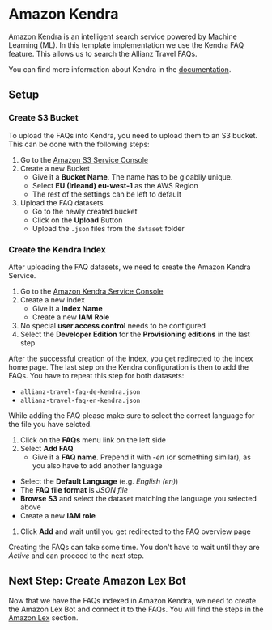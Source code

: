 # Amazon Kendra
[Amazon Kendra](https://aws.amazon.com/kendra/) is an intelligent search service
powered by Machine Learning (ML). In this template implementation we use the
Kendra FAQ feature. This allows us to search the Allianz Travel FAQs.

You can find more information about Kendra in the
[documentation](https://docs.aws.amazon.com/kendra/latest/dg/what-is-kendra.html).

## Setup

### Create S3 Bucket
To upload the FAQs into Kendra, you need to upload them to an S3 bucket. This can be done with the following steps:
1. Go to the [Amazon S3 Service Console](https://s3.console.aws.amazon.com/s3/buckets?region=eu-west-1)
1. Create a new Bucket
   * Give it a **Bucket Name**. The name has to be gloablly unique.
   * Select **EU (Irleand) eu-west-1** as the AWS Region
   * The rest of the settings can be left to default
1. Upload the FAQ datasets
   * Go to the newly created bucket
   * Click on the **Upload** Button
   * Upload the `.json` files from the `dataset` folder

### Create the Kendra Index
After uploading the FAQ datasets, we need to create the Amazon Kendra Service.
1. Go to the [Amazon Kendra Service
Console](https://eu-west-1.console.aws.amazon.com/kendra/home?region=eu-west-1#indexes)
1. Create a new index
   * Give it a **Index Name**
   * Create a new **IAM Role**
2. No special **user access control** needs to be configured
3. Select the **Developer Edition** for the **Provisioning editions** in the
last step

After the successful creation of the index, you get redirected to the index home
page. The last step on the Kendra configuration is then to add the FAQs. You have to repeat this step for both datasets:
* `allianz-travel-faq-de-kendra.json`
* `allianz-travel-faq-en-kendra.json`

While adding the FAQ please make sure to select the correct language for the file you have selcted.
1. Click on the **FAQs** menu link on the left side
1. Select **Add FAQ**
   * Give it a **FAQ name**. Prepend it with *-en* (or something similar), as
     you also have to add another language
  * Select the **Default Language** (e.g. *English (en)*)
  * The **FAQ file format** is *JSON file*
  * **Browse S3** and select the dataset matching the language you selected
    above
  * Create a new **IAM role**
1. Click **Add** and wait until you get redirected to the FAQ overview page

Creating the FAQs can take some time. You don't have to wait until they are
*Active* and can proceed to the next step.

## Next Step: Create Amazon Lex Bot
Now that we have the FAQs indexed in Amazon Kendra, we need to create the Amazon
Lex Bot and connect it to the FAQs. You will find the steps in the [Amazon
Lex](./amazon-lex.md) section.
